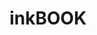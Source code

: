 ---
title: inkBOOK 
member_url: https://inkbook.pl/
geographies: ["Poland"]
based: ["Poland"]
ig: ["LCP"] 
crossroads: ["Readium"]
services: 
tags: [""]
categories: ["Technology providers "]
summary: "inkBOOK (Poland) provides services to publishers, libraries and e-book resellers including services of content (e-books) encryption (LCP). Apart from those services and E Ink e-readers, the company also provides customer branded mobile applications for Android and iOS mobile devices (phones, tablets) for reading, audiobooks and content sales - all accessible and compliant with LCP standards."
press:
active: true
layout: members
showReadTime: false
showDate: false
permalink: ""
date: 
featureImage: "https://inkbook.pl/upload/inkbook/logos//inkBOOK-Logo%282%29.svg"
--- 